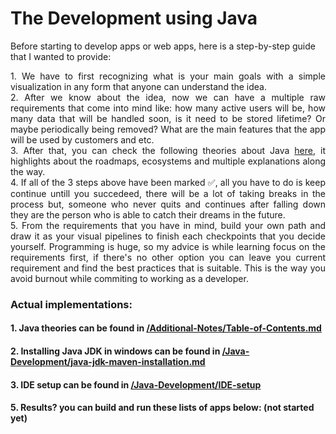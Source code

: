 # The Development using Java
Before starting to develop apps or web apps, here is a step-by-step guide that I wanted to provide:
<p align="justify">
1. We have to first recognizing what is your main goals with a simple visualization in any form that anyone can understand the idea.
<br>
2. After we know about the idea, now we can have a multiple raw requirements that come into mind like: how many active users will be, how many data that will be handled soon, is it need to be stored lifetime? Or maybe periodically being removed? What are the main features that the app will be used by customers and etc.
<br>
3. After that, you can check the following theories about Java <a href="/Additional-Notes/Table-of-Contents.md">here</a>, it highlights about the roadmaps, ecosystems and multiple explanations along the way.
<br>
4. If all of the 3 steps above have been marked ✅, all you have to do is keep continue untill you succedeed, there will be a lot of taking breaks in the process but, someone who never quits and continues after falling down they are the person who is able to catch their dreams in the future.
<br>
5. From the requirements that you have in mind, build your own path and draw it as your visual pipelines to finish each checkpoints that you decide yourself. Programming is huge, so my advice is while learning focus on the requirements first, if there's no other option you can leave you current requirement and find the best practices that is suitable. This is the way you avoid burnout while commiting to working as a developer.
</p>

### Actual implementations:

#### 1. Java theories can be found in <a href="/Additional-Notes/Table-of-Contents.md">/Additional-Notes/Table-of-Contents.md</a>

#### 2. Installing Java JDK in windows can be found in <a href="/Java-Development/java-jdk-maven-installation.md">/Java-Development/java-jdk-maven-installation.md</a>

#### 3. IDE setup can be found in <a href="/Java-Development/IDE-setup">/Java-Development/IDE-setup</a>

#### 5. Results? you can build and run these lists of apps below: (not started yet)
